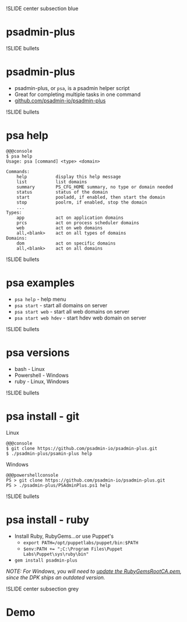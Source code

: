 !SLIDE center subsection blue

# psadmin-plus

!SLIDE bullets 

# psadmin-plus

* psadmin-plus, or  `psa`, is a psadmin helper script
* Great for completing multiple tasks in one command
* [github.com/psadmin-io/psadmin-plus](https://github.com/psadmin-io/psadmin-plus)

!SLIDE bullets

# psa help

    @@@console
    $ psa help
    Usage: psa [command] <type> <domain>
    
    Commands:
        help           display this help message
        list           list domains
        summary        PS_CFG_HOME summary, no type or domain needed
        status         status of the domain
        start          pooladd, if enabled, then start the domain
        stop           poolrm, if enabled, stop the domain
        ...       
    Types:
        app            act on application domains
        prcs           act on process scheduler domains
        web            act on web domains
        all,<blank>    act on all types of domains
    Domains:
        dom            act on specific domains
        all,<blank>    act on all domains

!SLIDE bullets

# psa examples

* `psa help`           - help menu
* `psa start`          - start all domains on server
* `psa start web`      - start all web domains on server
* `psa start web hdev` - start hdev web domain on server

!SLIDE bullets

# psa versions

* bash       - Linux
* Powershell - Windows
* ruby       - Linux, Windows

!SLIDE bullets

# psa install - git

Linux

    @@@console
    $ git clone https://github.com/psadmin-io/psadmin-plus.git
    $ ./psadmin-plus/psamin-plus help

Windows

    @@@powershellconsole
    PS > git clone https://github.com/psadmin-io/psadmin-plus.git
    PS > ./psadmin-plus/PSAdminPlus.ps1 help

!SLIDE bullets

# psa install - ruby

* Install Ruby, RubyGems...or use Puppet's
    * `export PATH=/opt/puppetlabs/puppet/bin:$PATH`
    * `$env:PATH += ";C:\Program Files\Puppet Labs\Puppet\sys\ruby\bin"`
* `gem install psadmin-plus`

*NOTE: For Windows, you will need to [update the RubyGemsRootCA.pem](https://psadmin.io/2016/10/25/encrypt-psft_customizations-yaml-passwords), since the DPK ships an outdated version.*

!SLIDE center subsection grey

# Demo






